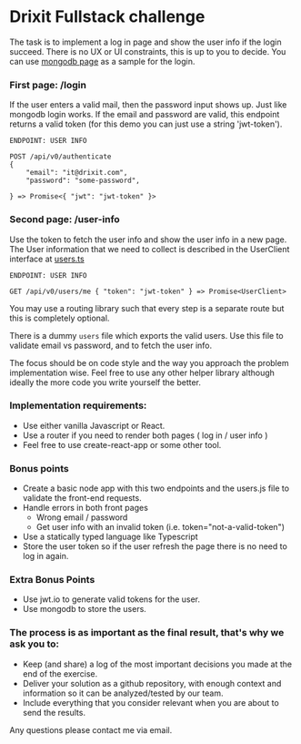 # Drixit Fullstack challenge

The task is to implement a log in page and show the user info if the login succeed.
There is no UX or UI constraints, this is up to you to decide. You can use [mongodb page](https://account.mongodb.com/account/login) as a sample for the login.

### First page: /login

If the user enters a valid mail, then the password input shows up. Just like mongodb login works.
If the email and password are valid, this endpoint returns a valid token (for this demo you can just use a string 'jwt-token').

```
ENDPOINT: USER INFO

POST /api/v0/authenticate
{
	"email": "it@drixit.com",
	"password": "some-password",

} => Promise<{ "jwt": "jwt-token" }>
```

### Second page: /user-info
Use the token to fetch the user info and show the user info in a new page.
The User information that we need to collect is described in the UserClient interface at [users.ts](https://github.com/Drixit/challenge/blob/master/users.ts)

```
ENDPOINT: USER INFO

GET /api/v0/users/me { "token": "jwt-token" } => Promise<UserClient>
````
You may use a routing library such that every step is a separate route but this is completely optional.

There is a dummy `users` file which exports the valid users.
Use this file to validate email vs password, and to fetch the user info.

The focus should be on code style and the way you approach the problem implementation wise.
Feel free to use any other helper library although ideally the more code you write yourself the better.

### Implementation requirements:
- Use either vanilla Javascript or React.
- Use a router if you need to render both pages ( log in / user info )
- Feel free to use create-react-app or some other tool.


### Bonus points
- Create a basic node app with this two endpoints and the users.js file to validate the front-end requests.
- Handle errors in both front pages
	- Wrong email / password
	- Get user info with an invalid token (i.e. token="not-a-valid-token")
- Use a statically typed language like Typescript
- Store the user token so if the user refresh the page there is no need to log in again.

### Extra Bonus Points
- Use jwt.io to generate valid tokens for the user.
- Use mongodb to store the users.

### The process is as important as the final result, that's why we ask you to:
- Keep (and share) a log of the most important decisions you made at the end of the exercise.
- Deliver your solution as a github repository, with enough context and information so it can be analyzed/tested by our team.
- Include everything that you consider relevant when you are about to send the results.


Any questions please contact me via email.
